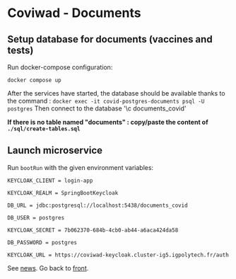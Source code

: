 # Coviwad - Documents

## Setup database for documents (vaccines and tests)

Run docker-compose configuration:

`docker compose up`

After the services have started, the database should be available thanks to the command : `docker exec -it covid-postgres-documents psql -U postgres`
Then connect to the database '\c documents_covid'

**If there is no table named "documents" : copy/paste the content of `./sql/create-tables.sql`**

## Launch microservice

Run `bootRun` with the given environment variables:

```
KEYCLOAK_CLIENT = login-app

KEYCLOAK_REALM = SpringBootKeycloak

DB_URL = jdbc:postgresql://localhost:5438/documents_covid

DB_USER = postgres

KEYCLOAK_SECRET = 7b062370-684b-4cb0-ab44-a6aca424da58

DB_PASSWORD = postgres

KEYCLOAK_URL = https://coviwad-keycloak.cluster-ig5.igpolytech.fr/auth

```

See [news](/news).
Go back to [front](/front).
